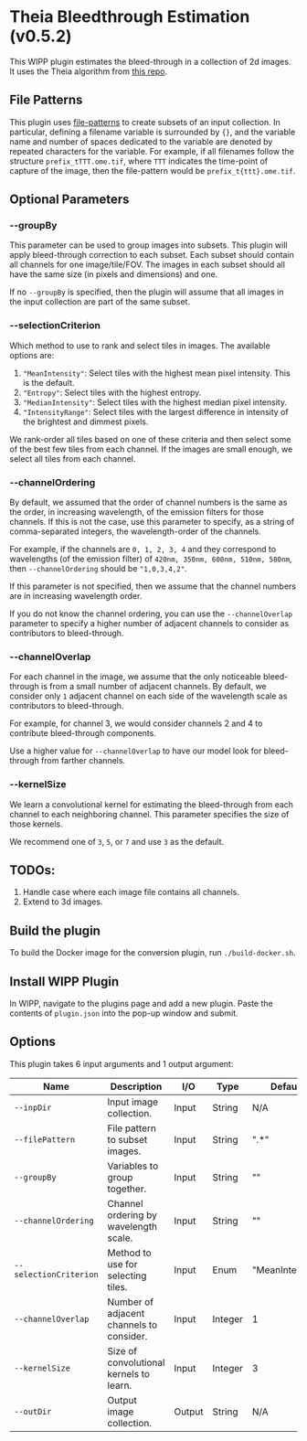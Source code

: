 # Theia Bleedthrough Estimation (v0.5.2)

This WIPP plugin estimates the bleed-through in a collection of 2d images.
It uses the Theia algorithm from [this repo](https://github.com/PolusAI/theia).

## File Patterns

This plugin uses [file-patterns](https://filepattern.readthedocs.io/en/latest/Examples.html#what-is-filepattern) to create subsets of an input collection.
In particular, defining a filename variable is surrounded by `{}`, and the variable name and number of spaces dedicated to the variable are denoted by repeated characters for the variable.
For example, if all filenames follow the structure `prefix_tTTT.ome.tif`, where `TTT` indicates the time-point of capture of the image, then the file-pattern would be `prefix_t{ttt}.ome.tif`.

## Optional Parameters

### --groupBy

This parameter can be used to group images into subsets.
This plugin will apply bleed-through correction to each subset.
Each subset should contain all channels for one image/tile/FOV.
The images in each subset should all have the same size (in pixels and dimensions) and one.

If no `--groupBy` is specified, then the plugin will assume that all images in the input collection are part of the same subset.

### --selectionCriterion

Which method to use to rank and select tiles in images.
The available options are:

1. `"MeanIntensity"`: Select tiles with the highest mean pixel intensity. This is the default.
2. `"Entropy"`: Select tiles with the highest entropy.
3. `"MedianIntensity"`: Select tiles with the highest median pixel intensity.
4. `"IntensityRange"`: Select tiles with the largest difference in intensity of the brightest and dimmest pixels.

We rank-order all tiles based on one of these criteria and then select some of the best few tiles from each channel.
If the images are small enough, we select all tiles from each channel.

### --channelOrdering

By default, we assumed that the order of channel numbers is the same as the order, in increasing wavelength, of the emission filters for those channels.
If this is not the case, use this parameter to specify, as a string of comma-separated integers, the wavelength-order of the channels.

For example, if the channels are `0, 1, 2, 3, 4` and they correspond to wavelengths (of the emission filter) of `420nm, 350nm, 600nm, 510nm, 580nm`, then `--channelOrdering` should be `"1,0,3,4,2"`.

If this parameter is not specified, then we assume that the channel numbers are in increasing wavelength order.

If you do not know the channel ordering, you can use the `--channelOverlap` parameter to specify a higher number of adjacent channels to consider as contributors to bleed-through.

### --channelOverlap

For each channel in the image, we assume that the only noticeable bleed-through is from a small number of adjacent channels.
By default, we consider only `1` adjacent channel on each side of the wavelength scale as contributors to bleed-through.

For example, for channel 3, we would consider channels 2 and 4 to contribute bleed-through components.

Use a higher value for `--channelOverlap` to have our model look for bleed-through from farther channels.

### --kernelSize

We learn a convolutional kernel for estimating the bleed-through from each channel to each neighboring channel.
This parameter specifies the size of those kernels.

We recommend one of `3`, `5`, or `7` and use `3` as the default.

## TODOs:

1. Handle case where each image file contains all channels.
2. Extend to 3d images.

## Build the plugin

To build the Docker image for the conversion plugin, run `./build-docker.sh`.

## Install WIPP Plugin

In WIPP, navigate to the plugins page and add a new plugin.
Paste the contents of `plugin.json` into the pop-up window and submit.

## Options

This plugin takes 6 input arguments and 1 output argument:

| Name                   | Description                              | I/O    | Type    | Default         |
| ---------------------- | ---------------------------------------- | ------ | ------- | --------------- |
| `--inpDir`             | Input image collection.                  | Input  | String  | N/A             |
| `--filePattern`        | File pattern to subset images.           | Input  | String  | ".*"            |
| `--groupBy`            | Variables to group together.             | Input  | String  | ""              |
| `--channelOrdering`    | Channel ordering by wavelength scale.    | Input  | String  | ""              |
| `--selectionCriterion` | Method to use for selecting tiles.       | Input  | Enum    | "MeanIntensity" |
| `--channelOverlap`     | Number of adjacent channels to consider. | Input  | Integer | 1               |
| `--kernelSize`         | Size of convolutional kernels to learn.  | Input  | Integer | 3               |
| `--outDir`             | Output image collection.                 | Output | String  | N/A             |

